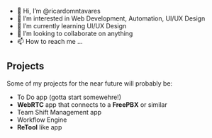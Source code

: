 - 👋 Hi, I’m @ricardomntavares
- 👀 I’m interested in Web Development, Automation, UI/UX Design
- 🌱 I’m currently learning UI/UX Design
- 💞️ I’m looking to collaborate on anything
- 📫 How to reach me ...

## Projects

Some of my projects for the near future will probably be:

- To Do app (gotta start somewehre!)
- **WebRTC** app that connects to a **FreePBX** or similar
- Team Shift Management app
- Workflow Engine
- **ReTool** like app

<!---
ricardomntavares/ricardomntavares is a ✨ special ✨ repository because its `README.md` (this file) appears on your GitHub profile.
You can click the Preview link to take a look at your changes.
--->
